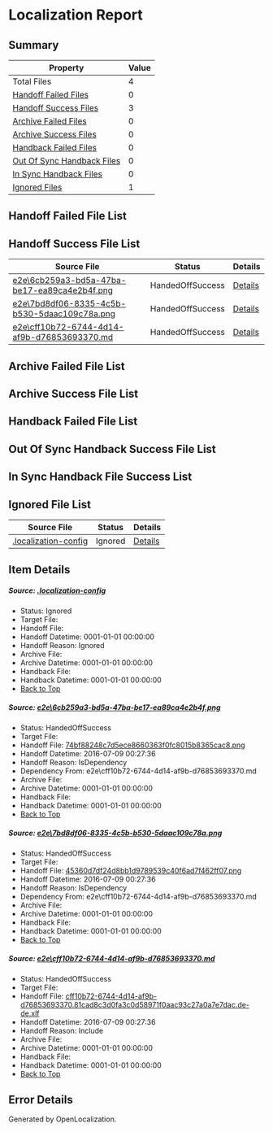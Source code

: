 # <a name='report-top'></a> Localization Report

## Summary
 Property | Value 
 -------- | ----- 
 Total Files | 4
[ Handoff Failed Files ](#handoff-failed-list)| 0
[ Handoff Success Files ](#handoff-success-list)| 3
[ Archive Failed Files ](#archive-failed-list)| 0
[ Archive Success Files ](#archive-success-list)| 0
[ Handback Failed Files ](#handback-failed-list)| 0
[ Out Of Sync Handback Files ](#outofsync-handback-success-list)| 0
[ In Sync Handback Files ](#insync-handback-success-list)| 0
[ Ignored Files ](#ignored-list)| 1

## <a name='handoff-failed-list'></a> Handoff Failed File List

## <a name='handoff-success-list'></a> Handoff Success File List
 Source File | Status | Details 
 ----------- | ------ | ------- 
 [e2e\6cb259a3-bd5a-47ba-be17-ea89ca4e2b4f.png](https://github.com/OpenLocalizationTestOrg/oltest/blob/da697d3d0c5dc8b4eab9165a27982e18c08f3192/e2e/6cb259a3-bd5a-47ba-be17-ea89ca4e2b4f.png) | HandedOffSuccess | [Details](#74bf88248c7d5ece8660363f0fc8015b8365cac81)
 [e2e\7bd8df06-8335-4c5b-b530-5daac109c78a.png](https://github.com/OpenLocalizationTestOrg/oltest/blob/da697d3d0c5dc8b4eab9165a27982e18c08f3192/e2e/7bd8df06-8335-4c5b-b530-5daac109c78a.png) | HandedOffSuccess | [Details](#45360d7df24d8bb1d9789539c40f6ad7f462ff072)
 [e2e\cff10b72-6744-4d14-af9b-d76853693370.md](https://github.com/OpenLocalizationTestOrg/oltest/blob/da697d3d0c5dc8b4eab9165a27982e18c08f3192/e2e/cff10b72-6744-4d14-af9b-d76853693370.md) | HandedOffSuccess | [Details](#46a27174daabb20bdb01bf439c10c4b86033cb0b3)

## <a name='archive-failed-list'></a> Archive Failed File List

## <a name='archive-success-list'></a> Archive Success File List

## <a name='handback-failed-list'></a> Handback Failed File List

## <a name='outofsync-handback-success-list'></a> Out Of Sync Handback Success File List

## <a name='insync-handback-success-list'></a> In Sync Handback File Success List

## <a name='ignored-list'></a> Ignored File List
 Source File | Status | Details 
 ----------- | ------ | ------- 
 [.localization-config](https://github.com/OpenLocalizationTestOrg/oltest/blob/da697d3d0c5dc8b4eab9165a27982e18c08f3192/.localization-config) | Ignored | [Details](#3d4f252ac210baf56311d7e97dcc2db10974dbd20)

## Item Details
##### <a name='3d4f252ac210baf56311d7e97dcc2db10974dbd20'></a> Source: [.localization-config](https://github.com/OpenLocalizationTestOrg/oltest/blob/da697d3d0c5dc8b4eab9165a27982e18c08f3192/.localization-config)
* Status: Ignored
* Target File: 
* Handoff File: 
* Handoff Datetime: 0001-01-01 00:00:00
* Handoff Reason: Ignored
* Archive File: 
* Archive Datetime: 0001-01-01 00:00:00
* Handback File: 
* Handback Datetime: 0001-01-01 00:00:00
* [Back to Top](#report-top)

##### <a name='74bf88248c7d5ece8660363f0fc8015b8365cac81'></a> Source: [e2e\6cb259a3-bd5a-47ba-be17-ea89ca4e2b4f.png](https://github.com/OpenLocalizationTestOrg/oltest/blob/da697d3d0c5dc8b4eab9165a27982e18c08f3192/e2e/6cb259a3-bd5a-47ba-be17-ea89ca4e2b4f.png)
* Status: HandedOffSuccess
* Target File: 
* Handoff File: [74bf88248c7d5ece8660363f0fc8015b8365cac8.png](https://github.com/OpenLocalizationTestOrg/olhandoff-e2e/blob/37637e7742c6c9a8c4408406bcd68da44b54be92/ol-handoff/OpenLocalizationTestOrg/oltest-dede-fly/ci/ht/74bf88248c7d5ece8660363f0fc8015b8365cac8.png)
* Handoff Datetime: 2016-07-09 00:27:36
* Handoff Reason: IsDependency
* Dependency From: e2e\cff10b72-6744-4d14-af9b-d76853693370.md
* Archive File: 
* Archive Datetime: 0001-01-01 00:00:00
* Handback File: 
* Handback Datetime: 0001-01-01 00:00:00
* [Back to Top](#report-top)

##### <a name='45360d7df24d8bb1d9789539c40f6ad7f462ff072'></a> Source: [e2e\7bd8df06-8335-4c5b-b530-5daac109c78a.png](https://github.com/OpenLocalizationTestOrg/oltest/blob/da697d3d0c5dc8b4eab9165a27982e18c08f3192/e2e/7bd8df06-8335-4c5b-b530-5daac109c78a.png)
* Status: HandedOffSuccess
* Target File: 
* Handoff File: [45360d7df24d8bb1d9789539c40f6ad7f462ff07.png](https://github.com/OpenLocalizationTestOrg/olhandoff-e2e/blob/37637e7742c6c9a8c4408406bcd68da44b54be92/ol-handoff/OpenLocalizationTestOrg/oltest-dede-fly/ci/ht/45360d7df24d8bb1d9789539c40f6ad7f462ff07.png)
* Handoff Datetime: 2016-07-09 00:27:36
* Handoff Reason: IsDependency
* Dependency From: e2e\cff10b72-6744-4d14-af9b-d76853693370.md
* Archive File: 
* Archive Datetime: 0001-01-01 00:00:00
* Handback File: 
* Handback Datetime: 0001-01-01 00:00:00
* [Back to Top](#report-top)

##### <a name='46a27174daabb20bdb01bf439c10c4b86033cb0b3'></a> Source: [e2e\cff10b72-6744-4d14-af9b-d76853693370.md](https://github.com/OpenLocalizationTestOrg/oltest/blob/da697d3d0c5dc8b4eab9165a27982e18c08f3192/e2e/cff10b72-6744-4d14-af9b-d76853693370.md)
* Status: HandedOffSuccess
* Target File: 
* Handoff File: [cff10b72-6744-4d14-af9b-d76853693370.81cad8c3d0fa3c0d58971f0aac93c27a0a7e7dac.de-de.xlf](https://github.com/OpenLocalizationTestOrg/olhandoff-e2e/blob/37637e7742c6c9a8c4408406bcd68da44b54be92/ol-handoff/OpenLocalizationTestOrg/oltest-dede-fly/ci/ht/cff10b72-6744-4d14-af9b-d76853693370.81cad8c3d0fa3c0d58971f0aac93c27a0a7e7dac.de-de.xlf)
* Handoff Datetime: 2016-07-09 00:27:36
* Handoff Reason: Include
* Archive File: 
* Archive Datetime: 0001-01-01 00:00:00
* Handback File: 
* Handback Datetime: 0001-01-01 00:00:00
* [Back to Top](#report-top)


## Error Details

Generated by OpenLocalization.
